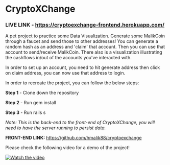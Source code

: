 # CryptoXChange

### LIVE LINK - https://cryptoexchange-frontend.herokuapp.com/

A pet project to practice some Data Visualization. Generate some MalikCoin through a faucet and send those to other addresses! You can generate a random hash as an address and 'claim' that account. Then you can use that account to send/receive MalikCoin. There also is a visualization illustrating the cashflows in/out of the accounts you've interacted with.


In order to set up an account, you need to hit generate address then click on claim address, you can now use that address to login.

In order to recreate the project, you can follow the below steps:


**Step 1** - Clone down the repository

**Step 2** - Run gem install 

**Step 3** - Run rails s 

*Note: This is the back-end to the front-end of CryptoXChange, you will need to have the server running to persist data.*

**FRONT-END LINK:** https://github.com/hmalik88/cryptoexchange

Please check the following video for a demo of the project!





[![Watch the video](https://img.youtube.com/vi/Y6moSBYWI74/maxresdefault.jpg)](https://youtu.be/Y6moSBYWI74)
